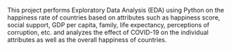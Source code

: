 This project performs Exploratory Data Analysis (EDA) using Python on the happiness rate of countries based on attributes such as happiness score, social support, GDP per capita, family, life expectancy, perceptions of corruption, etc. and analyzes the effect of COVID-19 on the individual attributes as well as the overall happiness of countries.

